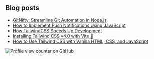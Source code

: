 ## Blog posts

<!-- BLOG-POST-LIST:START -->
- [GitNifty: Streamline Git Automation in Node.js](https://dev.to/tene/gitnifty-streamline-git-automation-in-nodejs-4f22)
- [How to Implement Push Notifications Using JavaScript](https://dev.to/tenelabs/how-to-implement-push-notifications-using-javascript-4a4d)
- [How TailwindCSS Speeds Up Development](https://dev.to/tenelabs/how-tailwindcss-speeds-up-development-21fp)
- [Installing Tailwind CSS v4.0 with Vite 🚀](https://dev.to/tenelabs/installing-tailwind-css-v40-with-vite-24ih)
- [How to Use Tailwind CSS with Vanilla HTML, CSS, and JavaScript](https://dev.to/tenelabs/how-to-use-tailwind-css-with-vanilla-html-css-and-javascript-4enm)
<!-- BLOG-POST-LIST:END -->

![Profile view counter on GitHub](https://komarev.com/ghpvc/?username=TenEplaysOfficial&style=for-the-badge)
